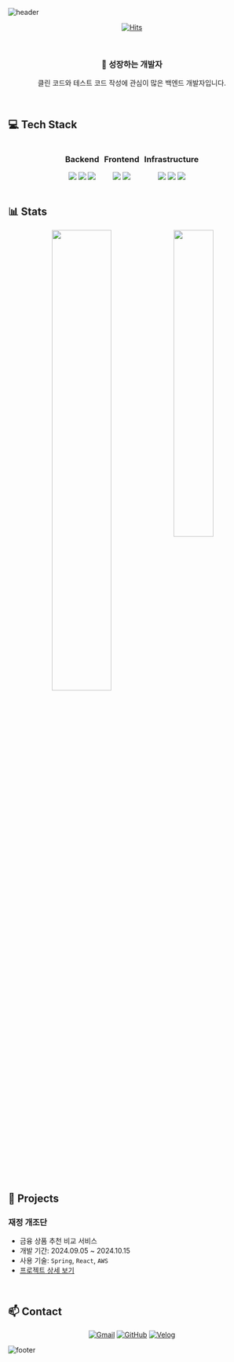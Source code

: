 ![header](https://capsule-render.vercel.app/api?type=transparent&height=200&text=Platypus3036&fontColor=FFFFFF&desc=Backend%20Developer&descAlignY=75&descAlign=60)

<div align="center">
  
[![Hits](https://hits.seeyoufarm.com/api/count/incr/badge.svg?url=https%3A%2F%2Fgithub.com%2Fplatypus3036&count_bg=%2300FF00&title_bg=%23555555&icon=&icon_color=%23E7E7E7&title=Today&edge_flat=false)](https://hits.seeyoufarm.com)

</div>

<br/>

<div align="center">
  
### 🌱 성장하는 개발자
클린 코드와 테스트 코드 작성에 관심이 많은 백엔드 개발자입니다.

</div>

<br/>

## 💻 Tech Stack
<div align="center">
<div style="display: flex; justify-content: center; gap: 10px;">
  <div>
    <h3>Backend</h3>
    <img src="https://img.shields.io/badge/Java-007396?style=for-the-badge&logo=java&logoColor=white"/>
    <img src="https://img.shields.io/badge/Spring-6DB33F?style=for-the-badge&logo=spring&logoColor=white"/>
    <img src="https://img.shields.io/badge/SpringBoot-6DB33F?style=for-the-badge&logo=springboot&logoColor=white"/>
  </div>
  <div>
    <h3>Frontend</h3>
    <img src="https://img.shields.io/badge/JavaScript-F7DF1E?style=for-the-badge&logo=javascript&logoColor=black"/>
    <img src="https://img.shields.io/badge/React-61DAFB?style=for-the-badge&logo=react&logoColor=black"/>
  </div>
  <div>
    <h3>Infrastructure</h3>
    <img src="https://img.shields.io/badge/MySQL-4479A1?style=for-the-badge&logo=mysql&logoColor=white"/>
    <img src="https://img.shields.io/badge/AWS-232F3E?style=for-the-badge&logo=amazonaws&logoColor=white"/>
    <img src="https://img.shields.io/badge/Docker-2496ED?style=for-the-badge&logo=docker&logoColor=white"/>
  </div>
</div>
</div>

<br/>

## 📊 Stats

<div align="center">
  <img src="https://github-readme-stats.vercel.app/api?username=platypus3036&show_icons=true&theme=dark&bg_color=282829&text_color=00ff00&title_color=00ff00&icon_color=00ff00&border_color=00ff00" width="49%" />
  <img src="http://mazassumnida.wtf/api/v2/generate_badge?boj=akakehcn" width="40%" align="top" />
</div>

<br/>

## 🚀 Projects

### 재정 개조단
- 금융 상품 추천 비교 서비스
- 개발 기간: 2024.09.05 ~ 2024.10.15
- 사용 기술: `Spring`, `React`, `AWS`
- [프로젝트 상세 보기](https://github.com/P5-2/P5-2)

</div>

<br/>

## 📫 Contact
<div align="center">
  
[![Gmail](https://img.shields.io/badge/Gmail-EA4335?style=for-the-badge&logo=gmail&logoColor=white)](mailto:akakehcn@gmail.com)
[![GitHub](https://img.shields.io/badge/GitHub-181717?style=for-the-badge&logo=github&logoColor=white)](https://github.com/platypus3036)
[![Velog](https://img.shields.io/badge/Velog-20C997?style=for-the-badge&logo=velog&logoColor=white)](https://velog.io/platypus3036)

</div>

![footer](https://capsule-render.vercel.app/api?type=slice&color=282829&height=100&section=footer)
